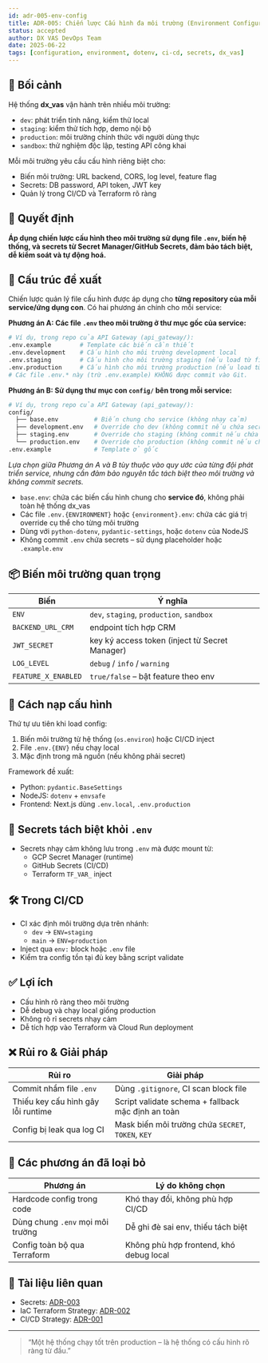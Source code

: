 ```yaml
---
id: adr-005-env-config
title: ADR-005: Chiến lược Cấu hình đa môi trường (Environment Configuration) cho hệ thống dx_vas
status: accepted
author: DX VAS DevOps Team
date: 2025-06-22
tags: [configuration, environment, dotenv, ci-cd, secrets, dx_vas]
---
```


## 📌 Bối cảnh

Hệ thống **dx_vas** vận hành trên nhiều môi trường:
- `dev`: phát triển tính năng, kiểm thử local
- `staging`: kiểm thử tích hợp, demo nội bộ
- `production`: môi trường chính thức với người dùng thực
- `sandbox`: thử nghiệm độc lập, testing API công khai

Mỗi môi trường yêu cầu cấu hình riêng biệt cho:
- Biến môi trường: URL backend, CORS, log level, feature flag
- Secrets: DB password, API token, JWT key
- Quản lý trong CI/CD và Terraform rõ ràng

## 🧠 Quyết định

**Áp dụng chiến lược cấu hình theo môi trường sử dụng file `.env`, biến hệ thống, và secrets từ Secret Manager/GitHub Secrets, đảm bảo tách biệt, dễ kiểm soát và tự động hoá.**

## 📁 Cấu trúc đề xuất

Chiến lược quản lý file cấu hình được áp dụng cho **từng repository của mỗi service/ứng dụng con**. Có hai phương án chính cho mỗi service:

**Phương án A: Các file `.env` theo môi trường ở thư mục gốc của service:**
```bash
# Ví dụ, trong repo của API Gateway (api_gateway/):
.env.example        # Template các biến cần thiết
.env.development    # Cấu hình cho môi trường development local
.env.staging        # Cấu hình cho môi trường staging (nếu load từ file khi dev)
.env.production     # Cấu hình cho môi trường production (nếu load từ file khi dev)
# Các file .env.* này (trừ .env.example) KHÔNG được commit vào Git.
```

**Phương án B: Sử dụng thư mục con `config/` bên trong mỗi service:**
```bash
# Ví dụ, trong repo của API Gateway (api_gateway/):
config/
  ├── base.env          # Biến chung cho service (không nhạy cảm)
  ├── development.env   # Override cho dev (không commit nếu chứa secret)
  ├── staging.env       # Override cho staging (không commit nếu chứa secret)
  └── production.env    # Override cho production (không commit nếu chứa secret)
.env.example            # Template ở gốc
```

*Lựa chọn giữa Phương án A và B tùy thuộc vào quy ước của từng đội phát triển service, nhưng cần đảm bảo nguyên tắc tách biệt theo môi trường và không commit secrets.*

- `base.env`: chứa các biến cấu hình chung cho **service đó**, không phải toàn hệ thống dx_vas
- Các file `.env.{ENVIRONMENT}` hoặc `{environment}.env`: chứa các giá trị override cụ thể cho từng môi trường
- Dùng với `python-dotenv`, `pydantic-settings`, hoặc `dotenv` của NodeJS
- Không commit `.env` chứa secrets – sử dụng placeholder hoặc `.example.env`

## 📦 Biến môi trường quan trọng

| Biến | Ý nghĩa |
|------|--------|
| `ENV` | `dev`, `staging`, `production`, `sandbox` |
| `BACKEND_URL_CRM` | endpoint tích hợp CRM |
| `JWT_SECRET` | key ký access token (inject từ Secret Manager) |
| `LOG_LEVEL` | `debug` / `info` / `warning` |
| `FEATURE_X_ENABLED` | `true/false` – bật feature theo env |

## 🔧 Cách nạp cấu hình

Thứ tự ưu tiên khi load config:
1. Biến môi trường từ hệ thống (`os.environ`) hoặc CI/CD inject
2. File `.env.{ENV}` nếu chạy local
3. Mặc định trong mã nguồn (nếu không phải secret)

Framework đề xuất:
- Python: `pydantic.BaseSettings`
- NodeJS: `dotenv` + `envsafe`
- Frontend: Next.js dùng `.env.local`, `.env.production`

## 🔐 Secrets tách biệt khỏi `.env`

- Secrets nhạy cảm không lưu trong `.env` mà được mount từ:
  - GCP Secret Manager (runtime)
  - GitHub Secrets (CI/CD)
  - Terraform `TF_VAR_` inject

## 🛠 Trong CI/CD

- CI xác định môi trường dựa trên nhánh:
  - `dev` → `ENV=staging`
  - `main` → `ENV=production`
- Inject qua `env:` block hoặc `.env` file
- Kiểm tra config tồn tại đủ key bằng script validate

## ✅ Lợi ích

- Cấu hình rõ ràng theo môi trường
- Dễ debug và chạy local giống production
- Không rò rỉ secrets nhạy cảm
- Dễ tích hợp vào Terraform và Cloud Run deployment

## ❌ Rủi ro & Giải pháp

| Rủi ro | Giải pháp |
|--------|-----------|
| Commit nhầm file `.env` | Dùng `.gitignore`, CI scan block file |
| Thiếu key cấu hình gây lỗi runtime | Script validate schema + fallback mặc định an toàn |
| Config bị leak qua log CI | Mask biến môi trường chứa `SECRET`, `TOKEN`, `KEY` |

## 🔄 Các phương án đã loại bỏ

| Phương án | Lý do không chọn |
|-----------|------------------|
| Hardcode config trong code | Khó thay đổi, không phù hợp CI/CD |
| Dùng chung `.env` mọi môi trường | Dễ ghi đè sai env, thiếu tách biệt |
| Config toàn bộ qua Terraform | Không phù hợp frontend, khó debug local |

## 📎 Tài liệu liên quan

- Secrets: [ADR-003](./adr-003-secrets.md)
- IaC Terraform Strategy: [ADR-002](./adr-002-iac.md)
- CI/CD Strategy: [ADR-001](./adr-001-ci-cd.md)

---
> “Một hệ thống chạy tốt trên production – là hệ thống có cấu hình rõ ràng từ đầu.”
